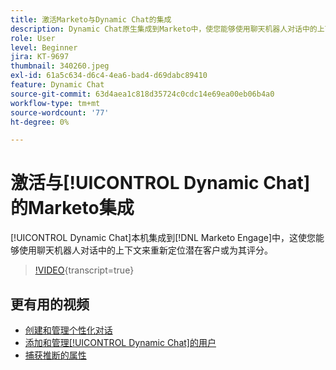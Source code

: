 ```yaml
---
title: 激活Marketo与Dynamic Chat的集成
description: Dynamic Chat原生集成到Marketo中，使您能够使用聊天机器人对话中的上下文来重新定位潜在客户或为其评分。
role: User
level: Beginner
jira: KT-9697
thumbnail: 340260.jpeg
exl-id: 61a5c634-d6c4-4ea6-bad4-d69dabc89410
feature: Dynamic Chat
source-git-commit: 63d4aea1c818d35724c0cdc14e69ea00eb06b4a0
workflow-type: tm+mt
source-wordcount: '77'
ht-degree: 0%

---
```


# 激活与[!UICONTROL Dynamic Chat]的Marketo集成

[!UICONTROL Dynamic Chat]本机集成到[!DNL Marketo Engage]中，这使您能够使用聊天机器人对话中的上下文来重新定位潜在客户或为其评分。

>[!VIDEO](https://video.tv.adobe.com/v/345040/?quality=12&learn=on&captions=chi_hans){transcript=true}

## 更有用的视频

* [创建和管理个性化对话](dialogue-management.md)
* [添加和管理[!UICONTROL Dynamic Chat]的用户](user-management.md)
* [捕获推断的属性](capture-inferred-attributes.md)
